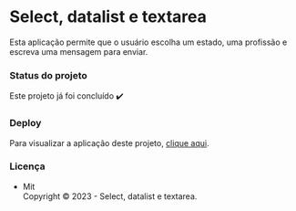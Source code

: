 # Select, datalist e textarea

Esta aplicação permite que o usuário escolha um estado, uma profissão e escreva uma mensagem para enviar.

### Status do projeto

Este projeto já foi concluído :heavy_check_mark:

### Deploy

Para visualizar a aplicação deste projeto,  <a href="https://artleao.github.io/Select/" target="_blank">clique aqui</a>.

### Licença

- Mit <br>
Copyright ©️ 2023 - Select, datalist e textarea.
